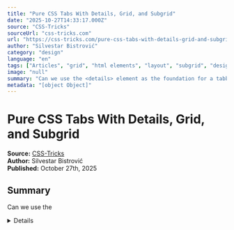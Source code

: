 ```yaml
---
title: "Pure CSS Tabs With Details, Grid, and Subgrid"
date: "2025-10-27T14:33:17.000Z"
source: "CSS-Tricks"
sourceUrl: "css-tricks.com"
url: "https://css-tricks.com/pure-css-tabs-with-details-grid-and-subgrid/"
author: "Silvestar Bistrović"
category: "design"
language: "en"
tags: ["Articles", "grid", "html elements", "layout", "subgrid", "design", "english"]
image: "null"
summary: "Can we use the <details> element as the foundation for a tabbed interface? Why yes, we can! Pure CSS Tabs With Details, Grid, and Subgrid originally published on CSS-Tricks, which is part of the Digit"
metadata: "[object Object]"
---
```


# Pure CSS Tabs With Details, Grid, and Subgrid

**Source:** [CSS-Tricks](https://css-tricks.com/pure-css-tabs-with-details-grid-and-subgrid/)  
**Author:** Silvestar Bistrović  
**Published:** October 27th, 2025  

## Summary

Can we use the <details> element as the foundation for a tabbed interface? Why yes, we can! Pure CSS Tabs With Details, Grid, and Subgrid originally published on CSS-Tricks, which is part of the Digit

## Content

Can we use the element as the foundation for a tabbed interface? Why yes, we can! Pure CSS Tabs With Details, Grid, and Subgrid originally published on CSS-Tricks, which is part of the DigitalOcean family. You should get the newsletter.

---

*This article was automatically imported from CSS-Tricks on October 30th, 2025.*
